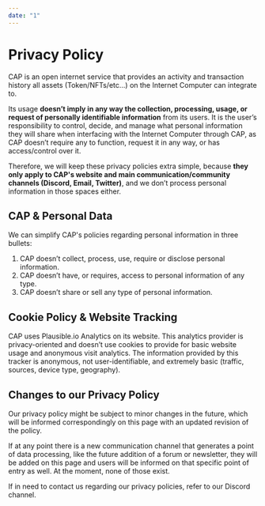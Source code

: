 ```yaml
---
date: "1"
---
```


# Privacy Policy

CAP is an open internet service that provides an activity and transaction history all assets (Token/NFTs/etc...) on the Internet Computer can integrate to.

Its usage **doesn’t imply in any way the collection, processing, usage, or request of personally identifiable information** from its users. It is the user’s responsibility to control, decide, and manage what personal information they will share when interfacing with the Internet Computer through CAP, as CAP doesn’t require any to function, request it in any way, or has access/control over it.

Therefore, we will keep these privacy policies extra simple, because **they only apply to CAP's website and main communication/community channels (Discord, Email, Twitter)**, and we don’t process personal information in those spaces either.

## CAP & Personal Data

We can simplify CAP's policies regarding personal information in three bullets:

1. CAP doesn’t collect, process, use, require or disclose personal information.
2. CAP doesn’t have, or requires, access to personal information of any type.
3. CAP doesn’t share or sell any type of personal information.

## Cookie Policy & Website Tracking
CAP uses Plausible.io Analytics on its website. This analytics provider is privacy-oriented and doesn’t use cookies to provide for basic website usage and anonymous visit analytics. The information provided by this tracker is anonymous, not user-identifiable, and extremely basic (traffic, sources, device type, geography).

## Changes to our Privacy Policy
Our privacy policy might be subject to minor changes in the future, which will be informed correspondingly on this page with an updated revision of the policy.

If at any point there is a new communication channel that generates a point of data processing, like the future addition of a forum or newsletter, they will be added on this page and users will be informed on that specific point of entry as well. At the moment, none of those exist.

If in need to contact us regarding our privacy policies, refer to our Discord channel.